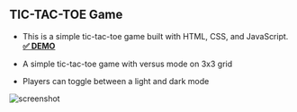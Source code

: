 ## TIC-TAC-TOE Game

- This is a simple tic-tac-toe game built with HTML, CSS, and JavaScript. [**✅ DEMO**](https://yoona-tic-tac-toe.netlify.app/)

- A simple tic-tac-toe game with versus mode on 3x3 grid

- Players can toggle between a light and dark mode


![screenshot](https://i.ibb.co/Y2fZCV4/Screen-Shot-2021-07-20-at-12-18-44-PM.png)



